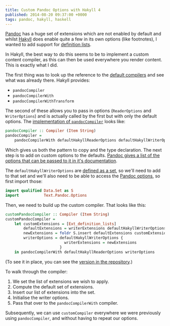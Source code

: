 ```yaml
---
title: Custom Pandoc Options with Hakyll 4
published: 2014-08-20 09:37:00 +0000
tags: pandoc, hakyll, haskell
---
```


[Pandoc][] has a huge set of extensions which are not enabled by default and
whilst [Hakyll][] does enable quite a few in its own options (like footnotes),
I wanted to add support for [definition lists][].

In Hakyll, the best way to do this seems to be to implement a custom content
compiler, as this can then be used everywhere you render content. This is
exactly what I did.

The first thing was to look up the reference to the [default compilers][] and
see what was already there. Hakyll provides:

* `pandocCompiler`
* `pandocCompilerWith`
* `pandocCompilerWithTransform`

The second of these allows you to pass in options (`ReaderOptions` and
`WriterOptions`) and is actually called by the first but with only the default
options. The [implementation of `pandocCompiler`][pandocCompilerImp] looks like:

```haskell
pandocCompiler :: Compiler (Item String)
pandocCompiler =
    pandocCompilerWith defaultHakyllReaderOptions defaultHakyllWriterOptions
```

Which gives us both the pattern to copy and the type declaration. The next
step is to add on custom options to the defaults. [Pandoc gives a list of the
options that can be passed to it in it's documentation][pandocOptions].

The `defaultHakyllWriterOptions` are [defined as a set][writerOptions], so
we'll need to add to that set and we'll also need to be able to access the
[Pandoc options][pandocOptions], so first import those:

```haskell
import qualified Data.Set as S
import           Text.Pandoc.Options
```

Then, we need to build up the custom compiler. That looks like this:

```haskell
customPandocCompiler :: Compiler (Item String)
customPandocCompiler =
    let customExtensions = [Ext_definition_lists]
        defaultExtensions = writerExtensions defaultHakyllWriterOptions
        newExtensions = foldr S.insert defaultExtensions customExtensions
        writerOptions = defaultHakyllWriterOptions {
                          writerExtensions = newExtensions
                        }
    in pandocCompilerWith defaultHakyllReaderOptions writerOptions
```

(To see it in place, you can see the [version in the repository][customCompiler].)

To walk through the compiler:

1. We set the list of extensions we wish to apply.
2. Compute the default set of extensions.
3. Insert our list of extensions into the set.
4. Initialise the writer options.
5. Pass that over to the `pandocCompilerWith` compiler.

Subsequently, we can use `customCompiler` everywhere we were previously using
`pandocCompiler`, and without having to repeat our options.

[Pandoc]: http://johnmacfarlane.net/pandoc/
[Hakyll]: http://jaspervdj.be/hakyll/
[definition lists]: http://johnmacfarlane.net/pandoc/README.html#definition-lists
[default compilers]: http://jaspervdj.be/hakyll/reference/Hakyll-Web-Pandoc.html#g:2
[pandocCompilerImp]: http://jaspervdj.be/hakyll/reference/src/Hakyll-Web-Pandoc.html#pandocCompiler
[pandocOptions]: http://hackage.haskell.org/package/pandoc-1.10.0.4/docs/Text-Pandoc-Options.html
[writerOptions]: http://jaspervdj.be/hakyll/reference/src/Hakyll-Web-Pandoc.html#defaultHakyllWriterOptions
[customCompiler]: https://github.com/nickcharlton/nickcharlton.net/blob/c6b5b417c36c3b425ea1074d5d41d00425d202a6/site.hs#L125
